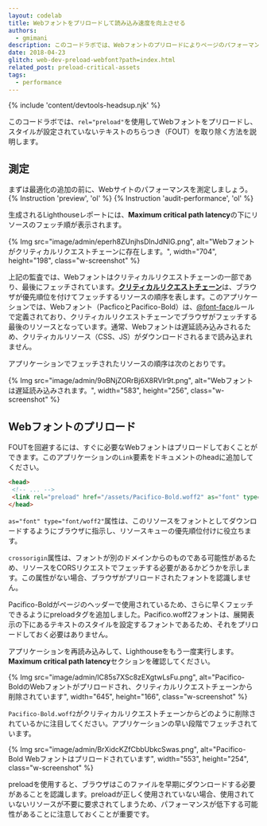 ```yaml
---
layout: codelab
title: Webフォントをプリロードして読み込み速度を向上させる
authors:
  - gmimani
description: このコードラボでは、Webフォントのプリロードによりページのパフォーマンスを向上させる方法を学びます。
date: 2018-04-23
glitch: web-dev-preload-webfont?path=index.html
related_post: preload-critical-assets
tags:
  - performance
---
```


{% include 'content/devtools-headsup.njk' %}

このコードラボでは、`rel="preload"`を使用してWebフォントをプリロードし、スタイルが設定されていないテキストのちらつき（FOUT）を取り除く方法を説明します。

## 測定

まずは最適化の追加の前に、Webサイトのパフォーマンスを測定しましょう。{% Instruction 'preview', 'ol' %} {% Instruction 'audit-performance', 'ol' %}

生成されるLighthouseレポートには、**Maximum critical path latency**の下にリソースのフェッチ順が表示されます。

{% Img src="image/admin/eperh8ZUnjhsDlnJdNIG.png", alt="Webフォントがクリティカルリクエストチェーンに存在します。", width="704", height="198", class="w-screenshot" %}

上記の監査では、Webフォントはクリティカルリクエストチェーンの一部であり、最後にフェッチされています。[**クリティカルリクエストチェーン**](/critical-request-chains)は、ブラウザが優先順位を付けてフェッチするリソースの順序を表します。このアプリケーションでは、Webフォント（PacficoとPacifico-Bold）は、[@font-face](https://developers.google.com/web/fundamentals/performance/optimizing-content-efficiency/webfont-optimization#defining_a_font_family_with_font-face)ルールで定義されており、クリティカルリクエストチェーンでブラウザがフェッチする最後のリソースとなっています。通常、Webフォントは遅延読み込みされるため、クリティカルリソース（CSS、JS）がダウンロードされるまで読み込まれません。

アプリケーションでフェッチされたリソースの順序は次のとおりです。

{% Img src="image/admin/9oBNjZORrBj6X8RVlr9t.png", alt="Webフォントは遅延読み込みされます。", width="583", height="256", class="w-screenshot" %}

## Webフォントのプリロード

FOUTを回避するには、すぐに必要なWebフォントはプリロードしておくことができます。このアプリケーションの`Link`要素をドキュメントのheadに追加してください。

```html
<head>
 <!-- ... -->
 <link rel="preload" href="/assets/Pacifico-Bold.woff2" as="font" type="font/woff2" crossorigin>
</head>
```

`as="font" type="font/woff2"`属性は、このリソースをフォントとしてダウンロードするようにブラウザに指示し、リソースキューの優先順位付けに役立ちます。

`crossorigin`属性は、フォントが別のドメインからのものである可能性があるため、リソースをCORSリクエストでフェッチする必要があるかどうかを示します。この属性がない場合、ブラウザがプリロードされたフォントを認識しません。

Pacifico-Boldがページのヘッダーで使用されているため、さらに早くフェッチできるようにpreloadタグを追加しました。Pacifico.woff2フォントは、展開表示の下にあるテキストのスタイルを設定するフォントであるため、それをプリロードしておく必要はありません。

アプリケーションを再読み込みして、Lighthouseをもう一度実行します。**Maximum critical path latency**セクションを確認してください。

{% Img src="image/admin/lC85s7XSc8zEXgtwLsFu.png", alt="Pacifico-BoldのWebフォントがプリロードされ、クリティカルリクエストチェーンから削除されています", width="645", height="166", class="w-screenshot" %}

`Pacifico-Bold.woff2`がクリティカルリクエストチェーンからどのように削除されているかに注目してください。アプリケーションの早い段階でフェッチされています。

{% Img src="image/admin/BrXidcKZfCbbUbkcSwas.png", alt="Pacifico-Bold Webフォントはプリロードされています", width="553", height="254", class="w-screenshot" %}

preloadを使用すると、ブラウザはこのファイルを早期にダウンロードする必要があることを認識します。preloadが正しく使用されていない場合、使用されていないリソースが不要に要求されてしまうため、パフォーマンスが低下する可能性があることに注意しておくことが重要です。
